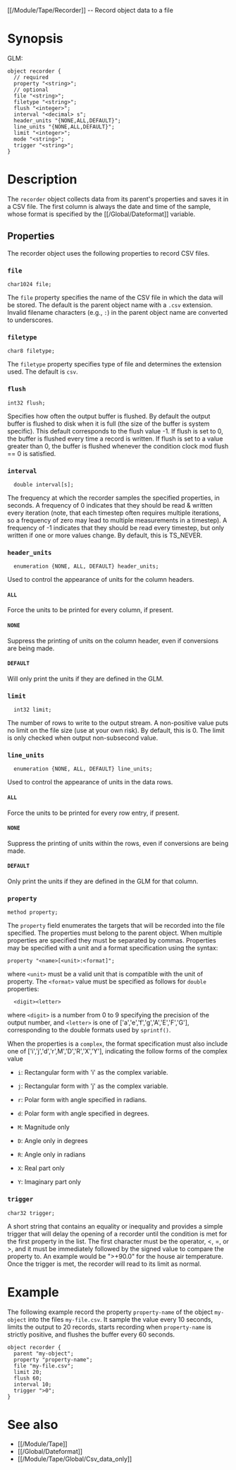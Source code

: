 [[/Module/Tape/Recorder]] -- Record object data to a file

# Synopsis

GLM:

~~~
object recorder {
  // required
  property "<string>";
  // optional
  file "<string>";
  filetype "<string>";
  flush "<integer>";
  interval "<decimal> s";
  header_units "{NONE,ALL,DEFAULT}";
  line_units "{NONE,ALL,DEFAULT}";
  limit "<integer>";
  mode "<string>";
  trigger "<string>";
}
~~~

# Description

The `recorder` object collects data from its parent's properties and saves it in a CSV file.  The first column is always the date and time of the sample, whose format is specified by the [[/Global/Dateformat]] variable.

## Properties

The recorder object uses the following properties to record CSV files.

### `file`

~~~
char1024 file;
~~~

The `file` property specifies the name of the CSV file in which the data will be stored. The default is the parent object name with a `.csv` extension. Invalid filename characters (e.g., `:`) in the parent object name are converted to underscores.

### `filetype`

~~~
char8 filetype;
~~~

The `filetype` property specifies type of file and determines the extension used. The default is `csv`.

### `flush`

~~~
int32 flush;
~~~

Specifies how often the output buffer is flushed.  By default the output buffer is flushed to disk when it is full (the size of the buffer is system specific). This default corresponds to the flush value -1. If flush is set to 0, the buffer is flushed every time a record is written. If flush is set to a value greater than 0, the buffer is flushed whenever the condition clock mod flush == 0 is satisfied.

### `interval`

~~~
  double interval[s];
~~~

The frequency at which the recorder samples the specified properties, in seconds. A frequency of 0 indicates that they should be read & written every iteration (note, that each timestep often requires multiple iterations, so a frequency of zero may lead to multiple measurements in a timestep). A frequency of -1 indicates that they should be read every timestep, but only written if one or more values change. By default, this is TS_NEVER.

### `header_units`

~~~
  enumeration {NONE, ALL, DEFAULT} header_units;
~~~

Used to control the appearance of units for the column headers. 

#### `ALL` 

Force the units to be printed for every column, if present. 

#### `NONE` 

Suppress the printing of units on the column header, even if conversions are being made. 

#### `DEFAULT` 

Will only print the units if they are defined in the GLM.

### `limit`

~~~
  int32 limit;
~~~

The number of rows to write to the output stream. A non-positive value puts no limit on the file size (use at your own risk). By default, this is 0. The limit is only checked when output non-subsecond value.

### `line_units`

~~~
  enumeration {NONE, ALL, DEFAULT} line_units;
~~~

Used to control the appearance of units in the data rows. 

#### `ALL` 

Force the units to be printed for every row entry, if present. 

#### `NONE` 

Suppress the printing of units within the rows, even if conversions are being made. 

#### `DEFAULT` 

Only print the units if they are defined in the GLM for that column.

### `property`

~~~
method property;
~~~

The `property` field enumerates the targets that will be recorded into the file specified.  The properties must belong to the parent object. When multiple properties are specified they must be separated by commas.  Properties may be specified with a unit and a format specification using the syntax:

~~~
property "<name>[<unit>:<format]";
~~~

where `<unit>` must be a valid unit that is compatible with the unit of property.  The `<format>` value must be specified as follows for `double` properties:

~~~
  <digit><letter>
~~~

where `<digit>` is a number from 0 to 9 specifying the precision of the output number, and `<letter>` is one of ['a','e','f','g','A','E','F','G'], corresponding to the double formats used by `sprintf()`.

When the properties is a `complex`, the format specification must also include one of ['i','j','d','r',M','D','R','X','Y'], indicating the follow forms of the complex value

* `i`: Rectangular form with 'i' as the complex variable.

* `j`: Rectangular form with 'j' as the complex variable.

* `r`: Polar form with angle specified in radians.

* `d`: Polar form with angle specified in degrees.

* `M`: Magnitude only

* `D`: Angle only in degrees

* `R`: Angle only in radians

* `X`: Real part only

* `Y`: Imaginary part only

### `trigger`

~~~
char32 trigger;
~~~

A short string that contains an equality or inequality and provides a simple trigger that will delay the opening of a recorder until the condition is met for the first property in the list. The first character must be the operator, <, =, or >, and it must be immediately followed by the signed value to compare the property to. An example would be ">+90.0" for the house air temperature. Once the trigger is met, the recorder will read to its limit as normal.

# Example

The following example record the property `property-name` of the object `my-object` into the files `my-file.csv`. It sample the value every 10 seconds, limits the output to 20 records, starts recording when `property-name` is strictly positive, and flushes the buffer every 60 seconds.

~~~
object recorder {
  parent "my-object";
  property "property-name";
  file "my-file.csv";
  limit 20;
  flush 60;
  interval 10;
  trigger ">0";
}
~~~

# See also

* [[/Module/Tape]]
* [[/Global/Dateformat]]
* [[/Module/Tape/Global/Csv_data_only]]
